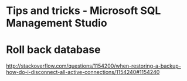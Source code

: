 Tips and tricks - Microsoft SQL Management Studio
===

Roll back database
===
http://stackoverflow.com/questions/1154200/when-restoring-a-backup-how-do-i-disconnect-all-active-connections/1154240#1154240
